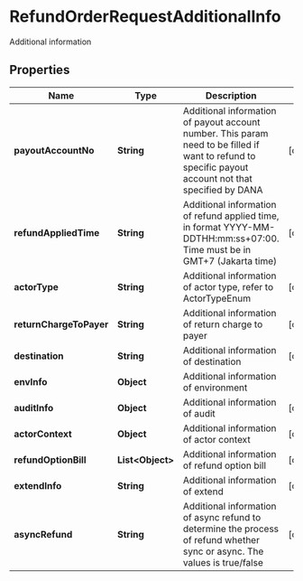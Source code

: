 

# RefundOrderRequestAdditionalInfo

Additional information

## Properties

| Name | Type | Description | Notes |
|------------ | ------------- | ------------- | -------------|
|**payoutAccountNo** | **String** | Additional information of payout account number. This param need to be filled if want to refund to specific payout account not that specified by DANA |  [optional] |
|**refundAppliedTime** | **String** | Additional information of refund applied time, in format YYYY-MM-DDTHH:mm:ss+07:00. Time must be in GMT+7 (Jakarta time) |  [optional] |
|**actorType** | **String** | Additional information of actor type, refer to ActorTypeEnum |  [optional] |
|**returnChargeToPayer** | **String** | Additional information of return charge to payer |  [optional] |
|**destination** | **String** | Additional information of destination |  [optional] |
|**envInfo** | **Object** | Additional information of environment |  |
|**auditInfo** | **Object** | Additional information of audit |  [optional] |
|**actorContext** | **Object** | Additional information of actor context |  [optional] |
|**refundOptionBill** | **List&lt;Object&gt;** | Additional information of refund option bill |  [optional] |
|**extendInfo** | **String** | Additional information of extend |  [optional] |
|**asyncRefund** | **String** | Additional information of async refund to determine the process of refund whether sync or async. The values is true/false |  [optional] |



